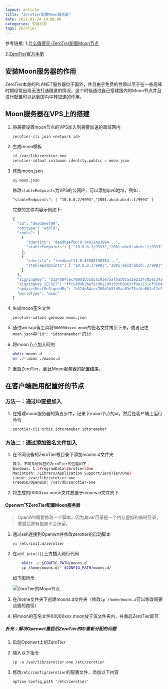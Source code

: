 ```yaml
---
layout: article
title: "ZeroTier配置Moon服务器"
date: 2021-03-24 10:00:00
categories: 安装引导
tags: ZeroTier
---
```


参考链接:
1.[什么值得买-ZeroTier配置Moon节点](https://post.smzdm.com/p/adwrepgk/)

2.[ZeroTier官方手册](https://www.zerotier.com/manual/#4_4)

## 安装Moon服务器的作用

​    ZeroTier本身的PLANET服务器位于国外，并且由于免费的性质以至于在一些高峰时期经常出现无法打通隧道的情况，这个时候通过自己搭建国内的Moon节点并且进行配置可以达到国内中转加速的作用。

## Moon服务器在VPS上的搭建

1. 将需要设置moon节点的VPS加入到需要加速的局域网内

   `zerotier-cli join <network id>`

2. 生成moon模板

   ```bash
   cd /var/lib/zerotier-one
   zerotier-idtool initmoon identity.public > moon.json
   ```

3. 修改moon.json

   `vi moon.json`

   修改`stableEndpoints`为VPS的公网IP，可以添加ipv6地址，例如：

   `"stableEndpoints": [ "10.0.0.2/9993","2001:abcd:abcd::1/9993" ]`

   完整的文件内容示例如下:

   ```bash
   {
     "id": "deadbeef00",
     "objtype": "world",
     "roots": [
       {
         "identity": "deadbeef00:0:34031483094...",
         "stableEndpoints": [ "10.0.0.2/9993","2001:abcd:abcd::1/9993" ]
       },
       {
         "identity": "feedbeef11:0:83588158384...",
         "stableEndpoints": [ "10.0.0.3/9993","2001:abcd:abcd::3/9993" ]
       }
     ],
     "signingKey": "b324d84cec708d1b51d5ac03e75afba501a12e2124705ec34a614bf8f9b2c800f44d9824ad3ab2e3da1ac52ecb39ac052ce3f54e58d8944b52632eb6d671d0e0",
     "signingKey_SECRET": "ffc5dd0b2baf1c9b220d1c9cb39633f9e2151cf350a6d0e67c913f8952bafaf3671d2226388e1406e7670dc645851bf7d3643da701fd4599fedb9914c3918db3",
     "updatesMustBeSignedBy": "b324d84cec708d1b51d5ac03e75afba501a12e2124705ec34a614bf8f9b2c800f44d9824ad3ab2e3da1ac52ecb39ac052ce3f54e58d8944b52632eb6d671d0e0",
     "worldType": "moon"
   }
   ```

4. 生成moon签名文件

   `zerotier-idtool genmoon moon.json`

5. 通过winscp等工具将`000000xxxx.moon`的签名文件拷贝下来，或者记住`moon.json`中`"id": "idtoremember"`的`id`

6. 将moon节点加入网络

   ```bash
   mkdir moons.d
   mv ./*.moon ./moons.d
   ```

7. 重启ZeroTier，到此Moon服务器的配置结束。

## 在客户端启用配置好的节点

### 方法一：通过ID直接加入

1. 在搭建moon服务器的第五步中，记录下moon节点的id，然后在客户端上运行命令

   `zerotier-cli orbit idtoremeber idtoremeber`

### 方法二：通过添加签名文件加入

1. 在不同设备的ZeroTier根目录下添加moons.d文件夹

   ```bash
   其中，不同系统对应的ZeroTier的位置如下：
   Windows: C:\ProgramData\ZeroTier\One
   Macintosh: /Library/Application Support/ZeroTier/One)
   Linux: /var/lib/zerotier-one
   FreeBSD/OpenBSD: /var/db/zerotier-one
   ```

2. 将生成的0000xxx.moon文件放置于moons.d文件夹下

#### Openwrt下ZeroTier配置Moon服务器

> OpenWrt需要修改一个脚本，因为其var目录是一个内存虚拟的临时目录，重启后原有配置不会保留。

1. 通过ssh连接到Openwrt并修改zerotier的启动脚本

   ```bash
   vi /etc/init.d/zerotier
   ```

2. 在`add_join(){}`上方插入两行代码

   ```bash
       mkdir -p $CONFIG_PATH/moons.d
       cp /home/moons.d/* $CONFIG_PATH/moons.d/
   ```

   如下图所示:

   ![ZeroTier的Moon节点](https://lsky.halc.top/laU3wA.png)

3. 在/home文件夹下创建moons.d文件夹（修改`cp /home/moons.d`可以修改需要设置的路径）

4. 把moon的签名文件00000xxx.moon放于该文件夹内，并重启ZeroTier即可

##### 补充：解决Openwrt重启后ZeroTier的ID重新分配的问题

1. 启动Openwrt上的ZeroTier

2. 输入以下指令

   ```shell
   cp -a /var/lib/zerotier-one /etc/zerotier
   ```

3. 修改`/etc/config/zerotier`的配置文件，添加以下内容

   `option config_path '/etc/zerotier'`
